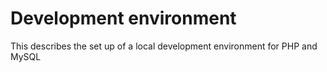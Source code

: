 # Development environment
This describes the set up of a local development environment for PHP and MySQL
